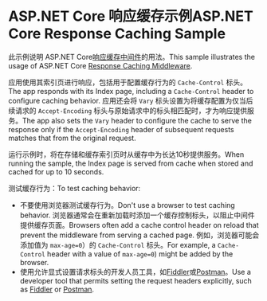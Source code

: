 # <a name="aspnet-core-response-caching-sample"></a><span data-ttu-id="e4590-101">ASP.NET Core 响应缓存示例</span><span class="sxs-lookup"><span data-stu-id="e4590-101">ASP.NET Core Response Caching Sample</span></span>

<span data-ttu-id="e4590-102">此示例说明 ASP.NET Core[响应缓存中间件](https://docs.microsoft.com/aspnet/core/performance/caching/middleware)的用法。</span><span class="sxs-lookup"><span data-stu-id="e4590-102">This sample illustrates the usage of ASP.NET Core [Response Caching Middleware](https://docs.microsoft.com/aspnet/core/performance/caching/middleware).</span></span>

<span data-ttu-id="e4590-103">应用使用其索引页进行响应，包括用于配置缓存行为的 `Cache-Control` 标头。</span><span class="sxs-lookup"><span data-stu-id="e4590-103">The app responds with its Index page, including a `Cache-Control` header to configure caching behavior.</span></span> <span data-ttu-id="e4590-104">应用还会将 `Vary` 标头设置为将缓存配置为仅当后续请求的 `Accept-Encoding` 标头与原始请求中的标头相匹配时，才为响应提供服务。</span><span class="sxs-lookup"><span data-stu-id="e4590-104">The app also sets the `Vary` header to configure the cache to serve the response only if the `Accept-Encoding` header of subsequent requests matches that from the original request.</span></span>

<span data-ttu-id="e4590-105">运行示例时，将在存储和缓存索引页时从缓存中为长达10秒提供服务。</span><span class="sxs-lookup"><span data-stu-id="e4590-105">When running the sample, the Index page is served from cache when stored and cached for up to 10 seconds.</span></span>

<span data-ttu-id="e4590-106">测试缓存行为：</span><span class="sxs-lookup"><span data-stu-id="e4590-106">To test caching behavior:</span></span>

* <span data-ttu-id="e4590-107">不要使用浏览器测试缓存行为。</span><span class="sxs-lookup"><span data-stu-id="e4590-107">Don't use a browser to test caching behavior.</span></span> <span data-ttu-id="e4590-108">浏览器通常会在重新加载时添加一个缓存控制标头，以阻止中间件提供缓存页面。</span><span class="sxs-lookup"><span data-stu-id="e4590-108">Browsers often add a cache control header on reload that prevent the middleware from serving a cached page.</span></span> <span data-ttu-id="e4590-109">例如，浏览器可能会添加值为 `max-age=0`）的 `Cache-Control` 标头。</span><span class="sxs-lookup"><span data-stu-id="e4590-109">For example, a `Cache-Control` header with a value of `max-age=0`) might be added by the browser.</span></span>
* <span data-ttu-id="e4590-110">使用允许显式设置请求标头的开发人员工具，如<a href="https://www.telerik.com/fiddler">Fiddler</a>或<a href="https://www.getpostman.com/">Postman</a>。</span><span class="sxs-lookup"><span data-stu-id="e4590-110">Use a developer tool that permits setting the request headers explicitly, such as <a href="https://www.telerik.com/fiddler">Fiddler</a> or <a href="https://www.getpostman.com/">Postman</a>.</span></span>
